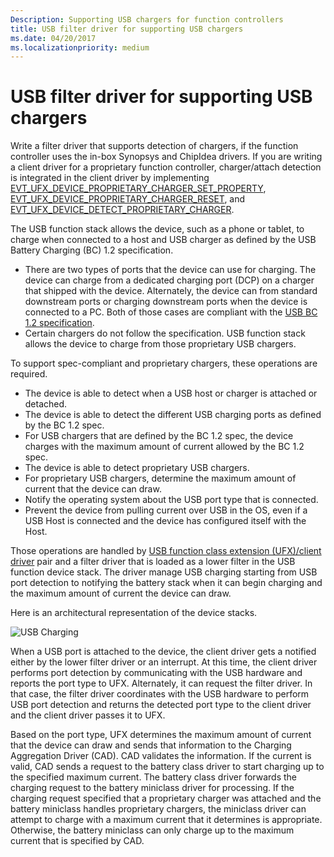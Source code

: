 ```yaml
---
Description: Supporting USB chargers for function controllers
title: USB filter driver for supporting USB chargers
ms.date: 04/20/2017
ms.localizationpriority: medium
---
```



# USB filter driver for supporting USB chargers

Write a filter driver that supports detection of chargers, if the function controller uses the in-box Synopsys and ChipIdea drivers. If you are writing a client driver for a proprietary function controller, charger/attach detection is integrated in the client driver by implementing [EVT_UFX_DEVICE_PROPRIETARY_CHARGER_SET_PROPERTY](https://docs.microsoft.com/windows-hardware/drivers/ddi/ufxclient/nc-ufxclient-evt_ufx_device_proprietary_charger_set_property), [EVT_UFX_DEVICE_PROPRIETARY_CHARGER_RESET](https://docs.microsoft.com/windows-hardware/drivers/ddi/ufxclient/nc-ufxclient-evt_ufx_device_proprietary_charger_reset), and [EVT_UFX_DEVICE_DETECT_PROPRIETARY_CHARGER](https://docs.microsoft.com/windows-hardware/drivers/ddi/ufxclient/nc-ufxclient-evt_ufx_device_proprietary_charger_detect).

The USB function stack allows the device, such as a phone or tablet, to charge when connected to a host and USB charger as defined by the USB Battery Charging (BC) 1.2 specification. 

- There are two types of ports that the device can use for charging. The device can charge from a dedicated charging port (DCP) on a charger that shipped with the device. Alternately, the device can from standard downstream ports or charging downstream ports when the device is connected to a PC. Both of those cases are compliant with the [USB BC 1.2 specification](https://www.usb.org/developers/docs/devclass_docs/USB_Battery_Charging_1.2.pdf). 
- Certain chargers do not follow the specification. USB function stack allows the device to charge from those proprietary USB chargers. 

To support spec-compliant and proprietary chargers, these operations are required. 

- The device is able to detect when a USB host or charger is attached or detached. 
- The device is able to detect the different USB charging ports as defined by the BC 1.2 spec. 
- For USB chargers that are defined by the BC 1.2 spec, the device charges with the maximum amount of current allowed by the BC 1.2 spec. 
- The device is able to detect proprietary USB chargers. 
- For proprietary USB chargers, determine the maximum amount of current that the device can draw. 
- Notify the operating system about the USB port type that is connected. 
- Prevent the device from pulling current over USB in the OS, even if a USB Host is connected and the device has configured itself with the Host. 

Those operations are handled by [USB function class extension (UFX)/client driver](developing-windows-drivers-for-usb-function-controllers.md) pair and a filter driver that is loaded as a lower filter in the USB function device stack. The driver manage USB charging starting from USB port detection to notifying the battery stack when it can begin charging and the maximum amount of current the device can draw. 

Here is an architectural representation of the device stacks.

![USB Charging](images/charger.png)

When a USB port is attached to the device, the client driver gets a notified either by the lower filter driver or an interrupt. At this time, the client driver performs port detection by communicating with the USB hardware and reports the port type to UFX. Alternately, it can request the filter driver. In that case, the filter driver coordinates with the USB hardware to perform USB port detection and returns the detected port type to the client driver and the client driver passes it to UFX. 

Based on the port type, UFX determines the maximum amount of current that the device can draw and sends that information to the Charging Aggregation Driver (CAD). CAD validates the information. If the current is valid, CAD sends a request to the battery class driver to start charging up to the specified maximum current. The battery class driver forwards the charging request to the battery miniclass driver for processing. If the charging request specified that a proprietary charger was attached and the battery miniclass handles proprietary chargers, the miniclass driver can attempt to charge with a maximum current that it determines is appropriate. Otherwise, the battery miniclass can only charge up to the maximum current that is specified by CAD.

